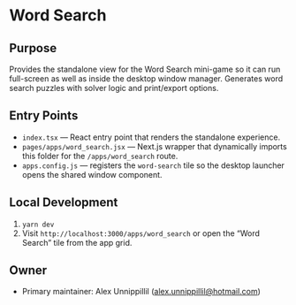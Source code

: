 # Word Search

## Purpose
Provides the standalone view for the Word Search mini-game so it can run full-screen as well as inside the desktop window manager. Generates word search puzzles with solver logic and print/export options.

## Entry Points
- `index.tsx` — React entry point that renders the standalone experience.
- `pages/apps/word_search.jsx` — Next.js wrapper that dynamically imports this folder for the `/apps/word_search` route.
- `apps.config.js` — registers the `word-search` tile so the desktop launcher opens the shared window component.

## Local Development
1. `yarn dev`
2. Visit `http://localhost:3000/apps/word_search` or open the “Word Search” tile from the app grid.

## Owner
- Primary maintainer: Alex Unnippillil (alex.unnippillil@hotmail.com)
